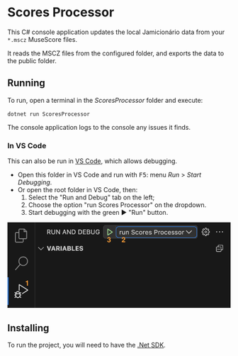 
# Scores Processor

This C# console application updates the local Jamicionário data from your `*.mscz` MuseScore files.

It reads the MSCZ files from the configured folder, and exports the data to the public folder.

## Running

To run, open a terminal in the _ScoresProcessor_ folder and execute:

```shell
dotnet run ScoresProcessor
```

The console application logs to the console any issues it finds.

### In VS Code

This can also be run in [VS Code](https://code.visualstudio.com/), which allows debugging.

- Open this folder in VS Code and run with <kbd>F5</kbd>: menu _Run_ > _Start Debugging_.
- Or open the root folder in VS Code, then:
  1. Select the "Run and Debug" tab on the left;
  2. Choose the option "run Scores Processor" on the dropdown.
  3. Start debugging with the green ▶️ "Run" button.

![screenshot of running in VS Code from the root folder](../docs/processing%20data%20from%20VS%20Code.png)

## Installing

To run the project, you will need to have the [.Net SDK](https://dotnet.microsoft.com/download).
